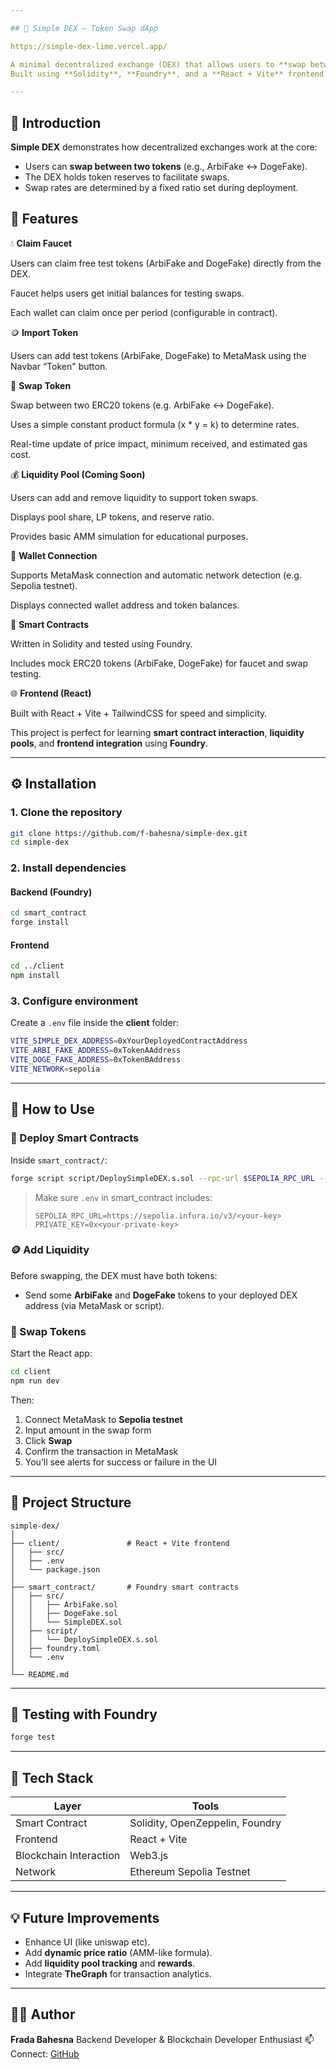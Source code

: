 ```yaml
---

## 🦄 Simple DEX — Token Swap dApp

https://simple-dex-lime.vercel.app/

A minimal decentralized exchange (DEX) that allows users to **swap between two ERC-20 tokens** directly on-chain.
Built using **Solidity**, **Foundry**, and a **React + Vite** frontend connected via **Web3.js**.

---
```


## 📘 Introduction

**Simple DEX** demonstrates how decentralized exchanges work at the core:

* Users can **swap between two tokens** (e.g., ArbiFake ↔ DogeFake).
* The DEX holds token reserves to facilitate swaps.
* Swap rates are determined by a fixed ratio set during deployment.

## 🧩 Features

💧 **Claim Faucet**

Users can claim free test tokens (ArbiFake and DogeFake) directly from the DEX.

Faucet helps users get initial balances for testing swaps.

Each wallet can claim once per period (configurable in contract).


🪙 **Import Token**

Users can add test tokens (ArbiFake, DogeFake) to MetaMask using the Navbar “Token" button.


🔁 **Swap Token**

Swap between two ERC20 tokens (e.g. ArbiFake ↔ DogeFake).

Uses a simple constant product formula (x * y = k) to determine rates.

Real-time update of price impact, minimum received, and estimated gas cost.


💰 **Liquidity Pool (Coming Soon)**

Users can add and remove liquidity to support token swaps.

Displays pool share, LP tokens, and reserve ratio.

Provides basic AMM simulation for educational purposes.


🔗 **Wallet Connection**

Supports MetaMask connection and automatic network detection (e.g. Sepolia testnet).

Displays connected wallet address and token balances.


🧠 **Smart Contracts**

Written in Solidity and tested using Foundry.

Includes mock ERC20 tokens (ArbiFake, DogeFake) for faucet and swap testing.


🌐 **Frontend (React)**

Built with React + Vite + TailwindCSS for speed and simplicity.

This project is perfect for learning **smart contract interaction**, **liquidity pools**, and **frontend integration** using **Foundry**.

---

## ⚙️ Installation

### 1. Clone the repository

```bash
git clone https://github.com/f-bahesna/simple-dex.git
cd simple-dex
```

### 2. Install dependencies

#### Backend (Foundry)

```bash
cd smart_contract
forge install
```

#### Frontend

```bash
cd ../client
npm install
```

### 3. Configure environment

Create a `.env` file inside the **client** folder:

```bash
VITE_SIMPLE_DEX_ADDRESS=0xYourDeployedContractAddress
VITE_ARBI_FAKE_ADDRESS=0xTokenAAddress
VITE_DOGE_FAKE_ADDRESS=0xTokenBAddress
VITE_NETWORK=sepolia
```

---

## 🚀 How to Use

### 🧩 Deploy Smart Contracts

Inside `smart_contract/`:

```bash
forge script script/DeploySimpleDEX.s.sol --rpc-url $SEPOLIA_RPC_URL --private-key $PRIVATE_KEY --broadcast
```

> Make sure `.env` in smart_contract includes:
>
> ```
> SEPOLIA_RPC_URL=https://sepolia.infura.io/v3/<your-key>
> PRIVATE_KEY=0x<your-private-key>
> ```

### 🪙 Add Liquidity

Before swapping, the DEX must have both tokens:

* Send some **ArbiFake** and **DogeFake** tokens to your deployed DEX address (via MetaMask or script).

### 💱 Swap Tokens

Start the React app:

```bash
cd client
npm run dev
```

Then:

1. Connect MetaMask to **Sepolia testnet**
2. Input amount in the swap form
3. Click **Swap**
4. Confirm the transaction in MetaMask
5. You’ll see alerts for success or failure in the UI

---

## 🧠 Project Structure

```
simple-dex/
│
├── client/               # React + Vite frontend
│   ├── src/
│   ├── .env
│   └── package.json
│
├── smart_contract/       # Foundry smart contracts
│   ├── src/
│   │   ├── ArbiFake.sol
│   │   ├── DogeFake.sol
│   │   └── SimpleDEX.sol
│   ├── script/
│   │   └── DeploySimpleDEX.s.sol
│   ├── foundry.toml
│   └── .env
│
└── README.md
```

---

## 🧪 Testing with Foundry

```bash
forge test
```

---

## 🧰 Tech Stack

| Layer                  | Tools                           |
| ---------------------- | ------------------------------- |
| Smart Contract         | Solidity, OpenZeppelin, Foundry |
| Frontend               | React + Vite                    |
| Blockchain Interaction | Web3.js                         |
| Network                | Ethereum Sepolia Testnet        |

---

## 💡 Future Improvements

* Enhance UI (like uniswap etc).
* Add **dynamic price ratio** (AMM-like formula).
* Add **liquidity pool tracking** and **rewards**.
* Integrate **TheGraph** for transaction analytics.

---

## 🧑‍💻 Author

**Frada Bahesna**
Backend Developer & Blockchain Developer Enthusiast
📫 Connect: [GitHub](https://github.com/f-bahesna)
